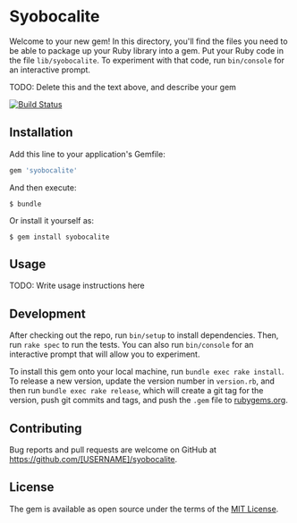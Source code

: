 # Syobocalite

Welcome to your new gem! In this directory, you'll find the files you need to be able to package up your Ruby library into a gem. Put your Ruby code in the file `lib/syobocalite`. To experiment with that code, run `bin/console` for an interactive prompt.

TODO: Delete this and the text above, and describe your gem

[![Build Status](https://travis-ci.org/sue445/syobocalite.svg?branch=master)](https://travis-ci.org/sue445/syobocalite)

## Installation

Add this line to your application's Gemfile:

```ruby
gem 'syobocalite'
```

And then execute:

    $ bundle

Or install it yourself as:

    $ gem install syobocalite

## Usage

TODO: Write usage instructions here

## Development

After checking out the repo, run `bin/setup` to install dependencies. Then, run `rake spec` to run the tests. You can also run `bin/console` for an interactive prompt that will allow you to experiment.

To install this gem onto your local machine, run `bundle exec rake install`. To release a new version, update the version number in `version.rb`, and then run `bundle exec rake release`, which will create a git tag for the version, push git commits and tags, and push the `.gem` file to [rubygems.org](https://rubygems.org).

## Contributing

Bug reports and pull requests are welcome on GitHub at https://github.com/[USERNAME]/syobocalite.

## License

The gem is available as open source under the terms of the [MIT License](https://opensource.org/licenses/MIT).
